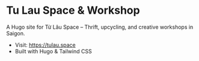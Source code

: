 # Tu Lau Space & Workshop

A Hugo site for Từ Lâu Space – Thrift, upcycling, and creative workshops in Saigon.

- Visit: https://tulau.space
- Built with Hugo & Tailwind CSS

